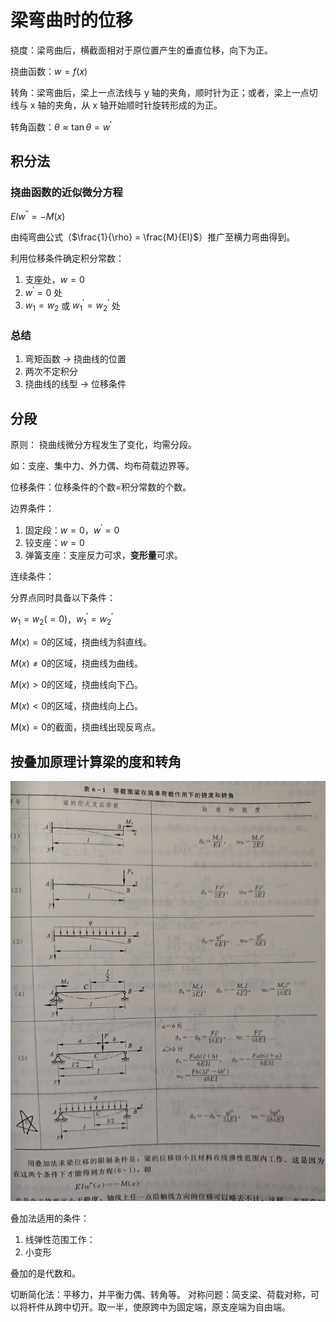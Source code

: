 # 梁弯曲时的位移

挠度：梁弯曲后，横截面相对于原位置产生的垂直位移，向下为正。

挠曲函数：$w=f(x)$

转角：梁弯曲后，梁上一点法线与 y 轴的夹角，顺时针为正；或者，梁上一点切线与 x 轴的夹角，从 x 轴开始顺时针旋转形成的为正。

转角函数：$\theta\approx\tan\theta=w^{\prime}$

## 积分法

### 挠曲函数的近似微分方程

$EIw^{\prime\prime}=-M(x)$

由纯弯曲公式（$\frac{1}{\rho} = \frac{M}{EI}$）推广至横力弯曲得到。

利用位移条件确定积分常数：

1. 支座处，$w=0$
2. $w^{\prime}=0$ 处
3. $w_1=w_2$ 或 $w_1^{\prime}=w_2^{\prime}$ 处

### 总结

1. 弯矩函数 -> 挠曲线的位置
2. 两次不定积分
3. 挠曲线的线型 -> 位移条件

## 分段

原则：
挠曲线微分方程发生了变化，均需分段。

如：支座、集中力、外力偶、均布荷载边界等。

位移条件：位移条件的个数=积分常数的个数。

边界条件：

1. 固定段：$w=0$，$w^{\prime}=0$
2. 铰支座：$w=0$
3. 弹簧支座：支座反力可求，**变形量**可求。

连续条件：

分界点同时具备以下条件：

$w_1=w_2(=0)$，$w_1^{\prime}=w_2^{\prime}$

$M(x)=0$的区域，挠曲线为斜直线。

$M(x)\neq0$的区域，挠曲线为曲线。

$M(x)>0$的区域，挠曲线向下凸。

$M(x)<0$的区域，挠曲线向上凸。

$M(x)=0$的截面，挠曲线出现反弯点。

## 按叠加原理计算梁的度和转角

![计算式](./images/计算式.jpg)

叠加法适用的条件：

1. 线弹性范围工作：
2. 小变形

叠加的是代数和。

切断简化法：平移力，并平衡力偶、转角等。
对称问题：简支梁、荷载对称，可以将杆件从跨中切开。取一半，使原跨中为固定端，原支座端为自由端。
